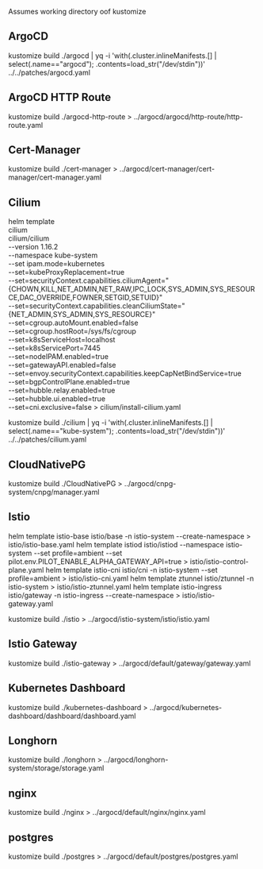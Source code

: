 Assumes working directory oof kustomize

## ArgoCD

kustomize build ./argocd | yq -i 'with(.cluster.inlineManifests.[] | select(.name=="argocd"); .contents=load_str("/dev/stdin"))' ../../patches/argocd.yaml

## ArgoCD HTTP Route

kustomize build ./argocd-http-route > ../argocd/argocd/http-route/http-route.yaml

## Cert-Manager

kustomize build ./cert-manager > ../argocd/cert-manager/cert-manager/cert-manager.yaml

## Cilium

helm template \
    cilium \
    cilium/cilium \
    --version 1.16.2 \
    --namespace kube-system \
    --set ipam.mode=kubernetes \
    --set=kubeProxyReplacement=true \
    --set=securityContext.capabilities.ciliumAgent="{CHOWN,KILL,NET_ADMIN,NET_RAW,IPC_LOCK,SYS_ADMIN,SYS_RESOURCE,DAC_OVERRIDE,FOWNER,SETGID,SETUID}" \
    --set=securityContext.capabilities.cleanCiliumState="{NET_ADMIN,SYS_ADMIN,SYS_RESOURCE}" \
    --set=cgroup.autoMount.enabled=false \
    --set=cgroup.hostRoot=/sys/fs/cgroup \
    --set=k8sServiceHost=localhost \
    --set=k8sServicePort=7445 \
    --set=nodeIPAM.enabled=true \
    --set=gatewayAPI.enabled=false \
    --set=envoy.securityContext.capabilities.keepCapNetBindService=true \
    --set=bgpControlPlane.enabled=true \
    --set=hubble.relay.enabled=true \
    --set=hubble.ui.enabled=true \
    --set=cni.exclusive=false > cilium/install-cilium.yaml

kustomize build ./cilium | yq -i 'with(.cluster.inlineManifests.[] | select(.name=="kube-system"); .contents=load_str("/dev/stdin"))' ../../patches/cilium.yaml

## CloudNativePG

kustomize build ./CloudNativePG > ../argocd/cnpg-system/cnpg/manager.yaml

## Istio

helm template istio-base istio/base -n istio-system --create-namespace > istio/istio-base.yaml
helm template istiod istio/istiod --namespace istio-system --set profile=ambient --set pilot.env.PILOT_ENABLE_ALPHA_GATEWAY_API=true > istio/istio-control-plane.yaml
helm template istio-cni istio/cni -n istio-system --set profile=ambient > istio/istio-cni.yaml
helm template ztunnel istio/ztunnel -n istio-system > istio/istio-ztunnel.yaml
helm template istio-ingress istio/gateway -n istio-ingress --create-namespace  > istio/istio-gateway.yaml

kustomize build ./istio > ../argocd/istio-system/istio/istio.yaml

## Istio Gateway

kustomize build ./istio-gateway > ../argocd/default/gateway/gateway.yaml

## Kubernetes Dashboard

kustomize build ./kubernetes-dashboard > ../argocd/kubernetes-dashboard/dashboard/dashboard.yaml

## Longhorn

kustomize build ./longhorn > ../argocd/longhorn-system/storage/storage.yaml

## nginx

kustomize build ./nginx > ../argocd/default/nginx/nginx.yaml

## postgres

kustomize build ./postgres > ../argocd/default/postgres/postgres.yaml